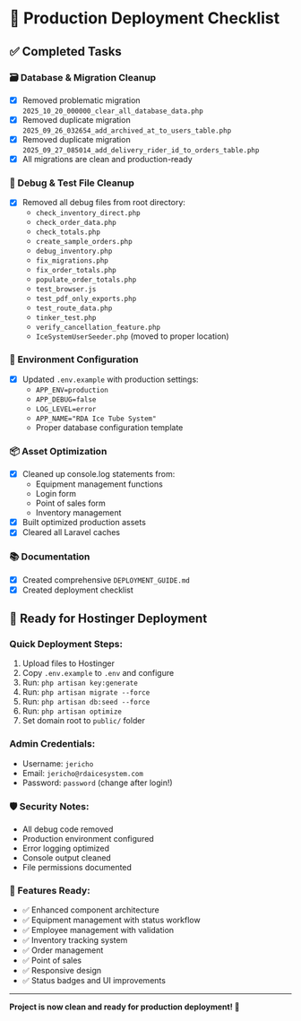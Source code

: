 # 🚀 Production Deployment Checklist

## ✅ Completed Tasks

### 🗃️ Database & Migration Cleanup
- [x] Removed problematic migration `2025_10_20_000000_clear_all_database_data.php`
- [x] Removed duplicate migration `2025_09_26_032654_add_archived_at_to_users_table.php`
- [x] Removed duplicate migration `2025_09_27_085014_add_delivery_rider_id_to_orders_table.php`
- [x] All migrations are clean and production-ready

### 🧹 Debug & Test File Cleanup
- [x] Removed all debug files from root directory:
  - `check_inventory_direct.php`
  - `check_order_data.php`
  - `check_totals.php`
  - `create_sample_orders.php`
  - `debug_inventory.php`
  - `fix_migrations.php`
  - `fix_order_totals.php`
  - `populate_order_totals.php`
  - `test_browser.js`
  - `test_pdf_only_exports.php`
  - `test_route_data.php`
  - `tinker_test.php`
  - `verify_cancellation_feature.php`
  - `IceSystemUserSeeder.php` (moved to proper location)

### 🔧 Environment Configuration
- [x] Updated `.env.example` with production settings:
  - `APP_ENV=production`
  - `APP_DEBUG=false`
  - `LOG_LEVEL=error`
  - `APP_NAME="RDA Ice Tube System"`
  - Proper database configuration template

### 📦 Asset Optimization
- [x] Cleaned up console.log statements from:
  - Equipment management functions
  - Login form
  - Point of sales form
  - Inventory management
- [x] Built optimized production assets
- [x] Cleared all Laravel caches

### 📚 Documentation
- [x] Created comprehensive `DEPLOYMENT_GUIDE.md`
- [x] Created deployment checklist

## 🎯 Ready for Hostinger Deployment

### Quick Deployment Steps:
1. Upload files to Hostinger
2. Copy `.env.example` to `.env` and configure
3. Run: `php artisan key:generate`
4. Run: `php artisan migrate --force`
5. Run: `php artisan db:seed --force`
6. Run: `php artisan optimize`
7. Set domain root to `public/` folder

### Admin Credentials:
- Username: `jericho`
- Email: `jericho@rdaicesystem.com`
- Password: `password` (change after login!)

### 🛡️ Security Notes:
- All debug code removed
- Production environment configured
- Error logging optimized
- Console output cleaned
- File permissions documented

### 📱 Features Ready:
- ✅ Enhanced component architecture
- ✅ Equipment management with status workflow
- ✅ Employee management with validation
- ✅ Inventory tracking system
- ✅ Order management
- ✅ Point of sales
- ✅ Responsive design
- ✅ Status badges and UI improvements

---

**Project is now clean and ready for production deployment! 🚀**